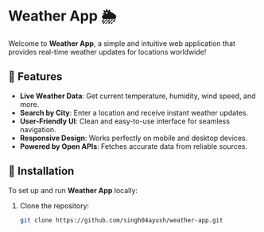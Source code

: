 # Weather App 🌦️

Welcome to **Weather App**, a simple and intuitive web application that provides real-time weather updates for locations worldwide! 

## 🌟 Features
- **Live Weather Data**: Get current temperature, humidity, wind speed, and more.
- **Search by City**: Enter a location and receive instant weather updates.
- **User-Friendly UI**: Clean and easy-to-use interface for seamless navigation.
- **Responsive Design**: Works perfectly on mobile and desktop devices.
- **Powered by Open APIs**: Fetches accurate data from reliable sources.

## 🔧 Installation
To set up and run **Weather App** locally:
1. Clone the repository:
   ```bash
   git clone https://github.com/singh04ayush/weather-app.git

